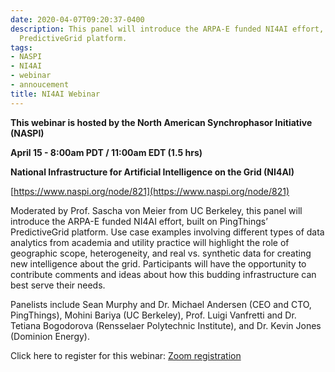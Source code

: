 ```yaml
---
date: 2020-04-07T09:20:37-0400
description: This panel will introduce the ARPA-E funded NI4AI effort, built on PingThings'
  PredictiveGrid platform.
tags:
- NASPI
- NI4AI
- webinar
- annoucement
title: NI4AI Webinar
---
```


**This webinar is hosted by the North American Synchrophasor Initiative (NASPI)**

**April 15 - 8:00am PDT / 11:00am EDT (1.5 hrs)**

**National Infrastructure for Artificial Intelligence on the Grid (NI4AI)**

[https://www.naspi.org/node/821](https://www.naspi.org/node/821)

Moderated by Prof. Sascha von Meier from UC Berkeley, this panel will introduce the ARPA-E funded NI4AI effort, built on PingThings’ PredictiveGrid platform. Use case examples involving different types of data analytics from academia and utility practice will highlight the role of geographic scope, heterogeneity, and real vs. synthetic data for creating new intelligence about the grid. Participants will have the opportunity to contribute comments and ideas about how this budding infrastructure can best serve their needs.

Panelists include Sean Murphy and Dr. Michael Andersen (CEO and CTO, PingThings), Mohini Bariya (UC Berkeley), Prof. Luigi Vanfretti and Dr. Tetiana Bogodorova (Rensselaer Polytechnic Institute), and Dr. Kevin Jones (Dominion Energy).

Click here to register for this webinar:  [Zoom registration](https://pnnl.zoom.us/webinar/register/WN_RaQA2cqDQv-TX8dVL5ksKw)
